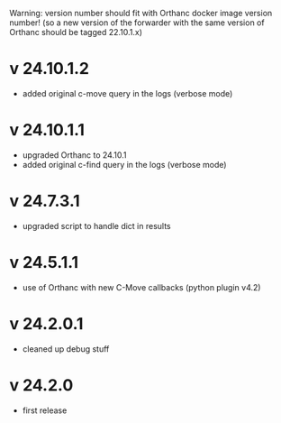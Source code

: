 Warning: version number should fit with Orthanc docker image version number!
(so a new version of the forwarder with the same version of Orthanc should be tagged 22.10.1.x)


v 24.10.1.2
=========
- added original c-move query in the logs (verbose mode)

v 24.10.1.1
=========
- upgraded Orthanc to 24.10.1
- added original c-find query in the logs (verbose mode)

v 24.7.3.1
=========
- upgraded script to handle dict in results

v 24.5.1.1
=========
- use of Orthanc with new C-Move callbacks (python plugin v4.2)

v 24.2.0.1
=========
- cleaned up debug stuff

v 24.2.0
=========
- first release